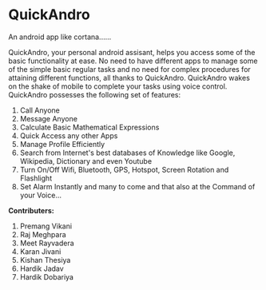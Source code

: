 # QuickAndro

An android app like cortana......

QuickAndro, your personal android assisant, helps you access some of the basic functionality at ease. No need to have different apps to manage some of the simple basic regular tasks and no need for complex procedures for attaining different functions, all thanks to QuickAndro. QuickAndro wakes on the shake of mobile to complete your tasks using voice control.
QuickAndro possesses the following set of features:

1. Call Anyone
2. Message Anyone
3. Calculate Basic Mathematical Expressions
4. Quick Access any other Apps
5. Manage Profile Efficiently
6. Search from Internet's best databases of Knowledge like Google, Wikipedia, Dictionary and even Youtube
7. Turn On/Off Wifi, Bluetooth, GPS, Hotspot, Screen Rotation and Flashlight
8. Set Alarm Instantly and many to come and that also at the Command of your Voice...

<b>Contributers:</b> <br>
1. Premang Vikani <br>
2. Raj Meghpara <br>
3. Meet Rayvadera <br>
4. Karan Jivani <br>
5. Kishan Thesiya <br>
6. Hardik Jadav <br>
7. Hardik Dobariya <br>
